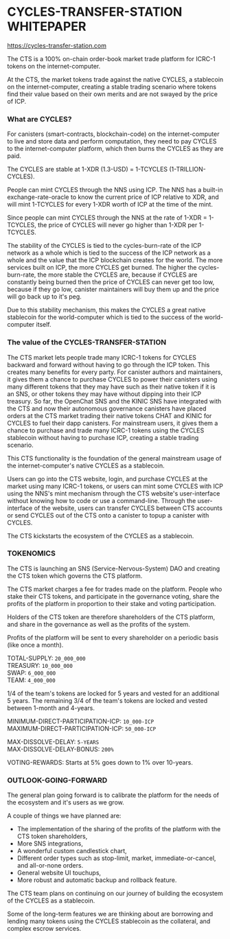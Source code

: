 # CYCLES-TRANSFER-STATION WHITEPAPER

https://cycles-transfer-station.com

The CTS is a 100% on-chain order-book market trade platform for ICRC-1 tokens on the internet-computer.

At the CTS, the market tokens trade against the native CYCLES, a stablecoin on the internet-computer, creating a stable trading scenario where tokens find their value based on their own merits and are not swayed by the price of ICP. 

### What are CYCLES?

For canisters (smart-contracts, blockchain-code) on the internet-computer to live and store data and perform computation, they need to pay CYCLES to the internet-computer platform, which then burns the CYCLES as they are paid.

The CYCLES are stable at 1-XDR (1.3-USD) = 1-TCYCLES (1-TRILLION-CYCLES).

People can mint CYCLES through the NNS using ICP. The NNS has a built-in exchange-rate-oracle to know the current price of ICP relative to XDR, and will mint 1-TCYCLES for every 1-XDR worth of ICP at the time of the mint.

Since people can mint CYCLES through the NNS at the rate of 1-XDR = 1-TCYCLES, the price of CYCLES will never go higher than 1-XDR per 1-TCYCLES.

The stability of the CYCLES is tied to the cycles-burn-rate of the ICP network as a whole which is tied to the success of the ICP network as a whole and the value that the ICP blockchain creates for the world. The more services built on ICP, the more CYCLES get burned. The higher the cycles-burn-rate, the more stable the CYCLES are, because if CYCLES are constantly being burned then the price of CYCLES can never get too low, because if they go low, canister maintainers will buy them up and the price will go back up to it's peg.

Due to this stability mechanism, this makes the CYCLES a great native stablecoin for the world-computer which is tied to the success of the world-computer itself.

### The value of the CYCLES-TRANSFER-STATION

The CTS market lets people trade many ICRC-1 tokens for CYCLES backward and forward without having to go through the ICP token. This creates many benefits for every party. For canister authors and maintainers, it gives them a chance to purchase CYCLES to power their canisters using many different tokens that they may have such as their native token if it is an SNS, or other tokens they may have without dipping into their ICP treasury. So far, the OpenChat SNS and the KINIC SNS have integrated with the CTS and now their autonomous governance canisters have placed orders at the CTS market trading their native tokens CHAT and KINIC for CYCLES to fuel their dapp canisters. For mainstream users, it gives them a chance to purchase and trade many ICRC-1 tokens using the CYCLES stablecoin without having to purchase ICP, creating a stable trading scenario.

This CTS functionality is the foundation of the general mainstream usage of the internet-computer's native CYCLES as a stablecoin. 

Users can go into the CTS website, login, and purchase CYCLES at the market using many ICRC-1 tokens, or users can mint some CYCLES with ICP using the NNS's mint mechanism through the CTS website's user-interface without knowing how to code or use a command-line. Through the user-interface of the website, users can transfer CYCLES between CTS accounts or send CYCLES out of the CTS onto a canister to topup a canister with CYCLES.

The CTS kickstarts the ecosystem of the CYCLES as a stablecoin.

### TOKENOMICS

The CTS is launching an SNS (Service-Nervous-System) DAO and creating the CTS token which governs the CTS platform.

The CTS market charges a fee for trades made on the platform. People who stake their CTS tokens, and participate in the governance voting, share the profits of the platform in proportion to their stake and voting participation.

Holders of the CTS token are therefore shareholders of the CTS platform, and share in the governance as well as the profits of the system.

Profits of the platform will be sent to every shareholder on a periodic basis (like once a month).    


TOTAL-SUPPLY: `20_000_000`  
TREASURY: `10_000_000`  
SWAP: `6_000_000`  
TEAM: `4_000_000`  

1/4 of the team's tokens are locked for 5 years and vested for an additional 5 years. The remaining 3/4 of the team's tokens are locked and vested between 1-month and 4-years. 

MINIMUM-DIRECT-PARTICIPATION-ICP: `10_000-ICP`  
MAXIMUM-DIRECT-PARTICIPATION-ICP: `50_000-ICP`  

MAX-DISSOLVE-DELAY: `5-YEARS`  
MAX-DISSOLVE-DELAY-BONUS: `200%`  

VOTING-REWARDS: Starts at 5% goes down to 1% over 10-years.

### OUTLOOK-GOING-FORWARD

The general plan going forward is to calibrate the platform for the needs of the ecosystem and it's users as we grow. 

A couple of things we have planned are: 
 - The implementation of the sharing of the profits of the platform with the CTS token shareholders, 
 - More SNS integrations, 
 - A wonderful custom candlestick chart,
 - Different order types such as stop-limit, market, immediate-or-cancel, and all-or-none orders.
 - General website UI touchups,
 - More robust and automatic backup and rollback feature.

The CTS team plans on continuing on our journey of building the ecosystem of the CYCLES as a stablecoin. 

Some of the long-term features we are thinking about are borrowing and lending many tokens using the CYCLES stablecoin as the collateral, and complex escrow services.


